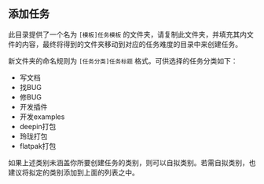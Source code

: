 ## 添加任务

此目录提供了一个名为 `[模板]任务模板` 的文件夹，请复制此文件夹，并填充其内文件的内容，最终将得到的文件夹移动到对应的任务难度的目录中来创建任务。

新文件夹的命名规则为 `[任务分类]任务标题` 格式。可供选择的任务分类如下：

- 写文档
- 找BUG
- 修BUG
- 开发插件
- 开发examples
- deepin打包
- 玲珑打包
- flatpak打包

如果上述类别未涵盖你所要创建任务的类别，则可以自拟类别。若需自拟类别，也建议将拟定的类别添加到上面的列表之中。
